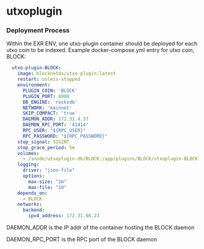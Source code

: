 # utxoplugin

### Deployment Process
Within the EXR ENV, one utxo-plugin container should be deployed for each utxo coin to be indexed.
Example docker-compose.yml entry for utxo coin, BLOCK:
```yaml
  utxo-plugin-BLOCK:
    image: blocknetdx/utxo-plugin:latest
    restart: unless-stopped
    environment:
      PLUGIN_COIN: 'BLOCK'
      PLUGIN_PORT: 8000
      DB_ENGINE: 'rocksdb'
      NETWORK: 'mainnet'
      SKIP_COMPACT: 'true'
      DAEMON_ADDR: 172.31.4.37
      DAEMON_RPC_PORT: '41414'
      RPC_USER: "${RPC_USER}"
      RPC_PASSWORD: "${RPC_PASSWORD}"
    stop_signal: SIGINT
    stop_grace_period: 5m
    volumes:
      - /snode/utxoplugin-db/BLOCK:/app/plugins/BLOCK/utxoplugin-BLOCK
    logging:
      driver: "json-file"
      options:
        max-size: "2m"
        max-file: "10"
    depends_on:
      - BLOCK
    networks:
      backend:
        ipv4_address: 172.31.08.23
```
DAEMON_ADDR is the IP addr of the container hosting the BLOCK daemon

DAEMON_RPC_PORT is the RPC port of the BLOCK daemon

